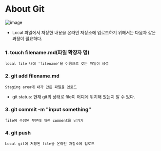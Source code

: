 
# About Git

![image](https://miro.medium.com/max/640/1*zpvd5fjZAFGsVAEsvMGKxA.webp)

- Local 파일에서 저장한 내용을 온라인 저장소에 업로드하기 위해서는 다음과 같은 과정이 필요하다.

### 1. touch filename.md(파일 확장자 명)

`local file 내에 'filename'을 이름으로 갖는 파일이 생성`

### 2. git add filename.md

`Staging area에 내가 만든 파일을 업로드`

- git status: 현재 git의 상태로 file이 어디에 위치해 있는지 알 수 있다.

### 3. git commit -m "input something"

`file에 수정된 부분에 대한 comment를 남기기`

### 4. git push

`Local git에 저장된 file을 온라인 저장소에 업로드`
